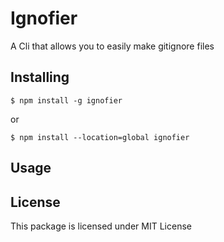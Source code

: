 # Ignofier

A Cli that allows you to easily make gitignore files

## Installing
```
$ npm install -g ignofier
```
or
```
$ npm install --location=global ignofier
```

## Usage


## License
This package is licensed under MIT License